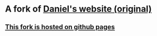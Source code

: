 # A fork of [Daniel's website (original)](https://danielr.netlify.app)

## [This fork is hosted on github pages](goldengamer2020.github.io/daniels-website-fork)
